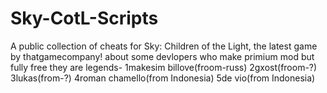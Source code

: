  # Sky-CotL-Scripts



A public collection of cheats for Sky: Children of the Light, the latest game by thatgamecompany!
about some devlopers who make primium mod but fully free they are legends-
1makesim billove(froom-russ)
2gxost(froom-?)
3lukas(from-?)
4roman chamello(from Indonesia)
5de vio(from Indonesia)

